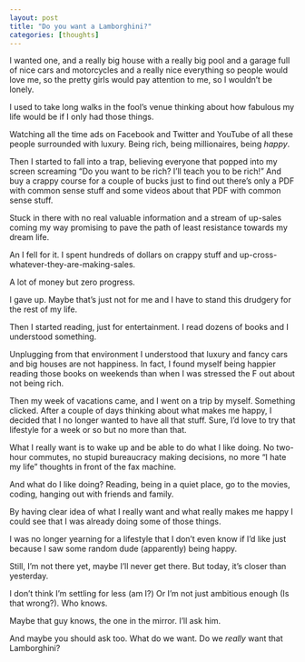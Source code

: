 ```yaml
---
layout: post
title: "Do you want a Lamborghini?"
categories: [thoughts]
---
```


I wanted one, and a really big house with a really big pool and a garage full of nice cars and motorcycles and a really nice everything so people would love me, so the pretty girls would pay attention to me, so I wouldn’t be lonely.

I used to take long walks in the fool’s venue thinking about how fabulous my life would be if I only had those things.

Watching all the time ads on Facebook and Twitter and YouTube of all these people surrounded with luxury. Being rich, being millionaires, being *happy*.

Then I started to fall into a trap, believing everyone that popped into my screen screaming “Do you want to be rich? I’ll teach you to be rich!” And buy a crappy course for a couple of bucks just to find out there’s only a PDF with common sense stuff and some videos about that PDF with common sense stuff.

Stuck in there with no real valuable information and a stream of up-sales coming my way promising to pave the path of least resistance towards my dream life.

An I fell for it. I spent hundreds of dollars on crappy stuff and up-cross-whatever-they-are-making-sales.

A lot of money but zero progress.

I gave up. Maybe that’s just not for me and I have to stand this drudgery for the rest of my life.

Then I started reading, just for entertainment. I read dozens of books and I understood something.

Unplugging from that environment I understood that luxury and fancy cars and big houses are not happiness. In fact, I found myself being happier reading those books on weekends than when I was stressed the F out about not being rich.

Then my week of vacations came, and I went on a trip by myself. Something clicked. After a couple of days thinking about what makes me happy, I decided that I no longer wanted to have all that stuff. Sure, I’d love to try that lifestyle for a week or so but no more than that.

What I really want is to wake up and be able to do what I like doing. No two-hour commutes, no stupid bureaucracy making decisions, no more “I hate my life” thoughts in front of the fax machine.

And what do I like doing? Reading, being in a quiet place, go to the movies, coding, hanging out with friends and family.

By having clear idea of what I really want and what really makes me happy I could see that I was already doing some of those things.

I was no longer yearning for a lifestyle that I don’t even know if I’d like just because I saw some random dude (apparently) being happy.

Still, I’m not there yet, maybe I’ll never get there. But today, it’s closer than yesterday.

I don’t think I’m settling for less (am I?) Or I’m not just ambitious enough (Is that wrong?). Who knows.

Maybe that guy knows, the one in the mirror. I’ll ask him.

And maybe you should ask too. What do we want. Do we *really* want that Lamborghini?